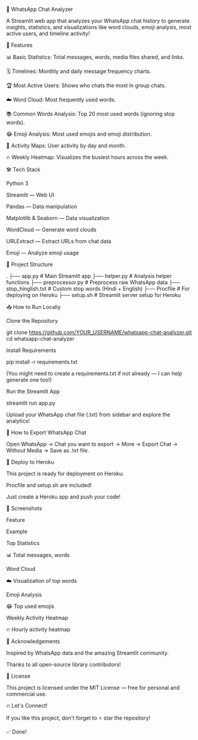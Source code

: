 📱 WhatsApp Chat Analyzer

A Streamlit web app that analyzes your WhatsApp chat history to generate insights, statistics, and visualizations like word clouds, emoji analysis, most active users, and timeline activity!

🚀 Features

📊 Basic Statistics: Total messages, words, media files shared, and links.

🗓️ Timelines: Monthly and daily message frequency charts.

🏆 Most Active Users: Shows who chats the most in group chats.

☁️ Word Cloud: Most frequently used words.

📚 Common Words Analysis: Top 20 most used words (ignoring stop words).

😂 Emoji Analysis: Most used emojis and emoji distribution.

📆 Activity Maps: User activity by day and month.

🔥 Weekly Heatmap: Visualizes the busiest hours across the week.

🛠️ Tech Stack

Python 3

Streamlit — Web UI

Pandas — Data manipulation

Matplotlib & Seaborn — Data visualization

WordCloud — Generate word clouds

URLExtract — Extract URLs from chat data

Emoji — Analyze emoji usage

🧩 Project Structure

.
├── app.py            # Main Streamlit app
├── helper.py         # Analysis helper functions
├── preprocessor.py   # Preprocess raw WhatsApp data
├── stop_hinglish.txt # Custom stop words (Hindi + English)
├── Procfile          # For deploying on Heroku
├── setup.sh          # Streamlit server setup for Heroku

📥 How to Run Locally

Clone the Repository

git clone https://github.com/YOUR_USERNAME/whatsapp-chat-analyzer.git
cd whatsapp-chat-analyzer

Install Requirements

pip install -r requirements.txt

(You might need to create a requirements.txt if not already — I can help generate one too!)

Run the Streamlit App

streamlit run app.py

Upload your WhatsApp chat file (.txt) from sidebar and explore the analytics!

🧹 How to Export WhatsApp Chat

Open WhatsApp → Chat you want to export → More → Export Chat → Without Media → Save as .txt file.

🚀 Deploy to Heroku

This project is ready for deployment on Heroku:

Procfile and setup.sh are included!

Just create a Heroku app and push your code!

📸 Screenshots

Feature

Example

Top Statistics

📊 Total messages, words

Word Cloud

☁️ Visualization of top words

Emoji Analysis

😂 Top used emojis

Weekly Activity Heatmap

🔥 Hourly activity heatmap

🙏 Acknowledgements

Inspired by WhatsApp data and the amazing Streamlit community.

Thanks to all open-source library contributors!

📜 License

This project is licensed under the MIT License — free for personal and commercial use.

🔥 Let's Connect!

If you like this project, don't forget to ⭐️ star the repository!

✅ Done!
